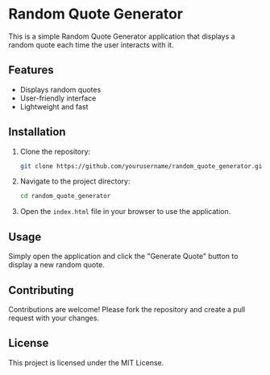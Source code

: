 # Random Quote Generator

This is a simple Random Quote Generator application that displays a random quote each time the user interacts with it.

## Features

- Displays random quotes
- User-friendly interface
- Lightweight and fast

## Installation

1. Clone the repository:
    ```sh
    git clone https://github.com/yourusername/random_quote_generator.git
    ```
2. Navigate to the project directory:
    ```sh
    cd random_quote_generator
    ```
3. Open the `index.html` file in your browser to use the application.

## Usage

Simply open the application and click the "Generate Quote" button to display a new random quote.

## Contributing

Contributions are welcome! Please fork the repository and create a pull request with your changes.

## License

This project is licensed under the MIT License.
